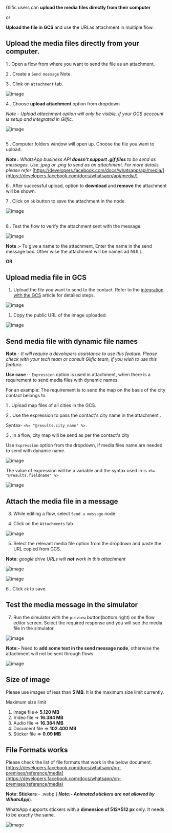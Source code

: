 Glific users can **upload the media files directly from their computer**

or

**Upload the file in GCS** and use the URLas attachment in multiple flow.

## Upload the media files directly from your computer.

1 . Open a flow from where you want to send the file as an attachment.

2 . Create a `Send message` Note.

3 . Clink on `attachment` tab.

![image](https://user-images.githubusercontent.com/32592458/218255051-97a38ba9-38a9-448e-b165-1b291bf4a4f7.png)

4 . Choose **upload attachment** option from dropdown

*Note - Upload attachment option will only be visible, if your GCS acccount is setup and integrated in Glific.*

![image](https://user-images.githubusercontent.com/32592458/218255053-97a03552-830d-46c4-b3bc-4583f7b06502.png)

##

5 . Computer folders window will open up. Choose the file you want to upload.

**_Note :_** _WhatsApp business API_ **_doesn&#39;t support .gif files_** _to be send as messages. Use .jpeg or .png to send as an attachment. For more details please refer_ [https://developers.facebook.com/docs/whatsapp/api/media/](https://developers.facebook.com/docs/whatsapp/api/media/)

6 . After successful upload, option to **download** and **remove** the attachment will be shown.

7 . Click on `ok` button to save the attachment in the node.

![image](https://user-images.githubusercontent.com/32592458/218255061-1cea068d-c206-44b7-ba2a-217e1e61d687.png)

##

8 . Test the flow to verify the attachment sent with the message.

![image](https://user-images.githubusercontent.com/32592458/218255067-5df94168-f97a-456b-a73d-8a8231e74821.png)

**Note :-** To give a name to the attachment, Enter the name in the send message box. Other wise the attachment will be names ad NULL.

**OR**

## Upload media file in GCS

1. Upload the file you want to send to the contact. Refer to the [integration with the GCS](https://glific.github.io/docs/docs/Flows/Flow%20Actions/How%20to%20integrate%20GCS%20in%20Glific%20to%20store%20media%20files%20received%20in%20chat%20flow/) article for detailed steps.

![image](https://user-images.githubusercontent.com/32592458/218255076-94608d82-8ee0-4baf-9324-de902bbd1e33.png)

1. Copy the public URL of the image uploaded.

![image](https://user-images.githubusercontent.com/32592458/218255079-a502b011-d960-4236-8645-d619b8da1806.png)

## Send media file with dynamic file names

**Note** - _It will require a developers assistance to use this feature. Please check with your tech team or consult Glific team, if you wish to use this feature._

**Use case** :- `Expression` option is used in attachment, when there is a requirement to send media files with dynamic names.

For an example: The requirement is to send the map on the basis of the city contact belongs to.

1 . Upload map files of all cities in the GCS.

2 . Use the expression to pass the contact&#39;s city name in the attachment .

Syntax- `<%= "@results.city_name" %>.`

3 . In a flow, city map will be send as per the contact&#39;s city

Use `Expression` option from the dropdown, if media files name are needed to send with dynamic name.

![image](https://user-images.githubusercontent.com/32592458/218255085-eeb6e3c6-caa5-43a9-905f-f8dd62f772b2.png)

The value of expression will be a variable and the syntax used in is `<%= "@results.fieldname" %>`

![image](https://user-images.githubusercontent.com/32592458/218255093-f78abcd6-7502-4ab7-9db4-deca30c1a4dc.png)

## Attach the media file in a message

3.  While editing a flow, select `Send a message` node.

4.  Click on the `Attachments` tab.

![image](https://user-images.githubusercontent.com/32592458/218255097-144804c8-5b31-462d-b616-ad7ac7fc08d5.png)

5.  Select the relevant media file option from the dropdown and paste the URL copied from GCS.

**Note:** _google drive URLs will_ **_not_** _work in this attachment_

![image](https://user-images.githubusercontent.com/32592458/218255105-42808ae1-7666-4216-9df7-8c542c660db6.png)

![image](https://user-images.githubusercontent.com/32592458/218255111-7fc55f48-74a4-4f49-b126-97bd4e694179.png)

6 . Click `ok` to save.

## Test the media message in the simulator

7.  Run the simulator with the `preview` button(bottom right) on the flow editor screen. Select the required response and you will see the media file in the simulator.

![image](https://user-images.githubusercontent.com/32592458/218255115-c412b26f-f9ad-46c8-a40b-2b3192e86674.png)

**Note:-** Need to **add some text in the send message node**, otherwise the attachment will not be sent through flows

![image](https://user-images.githubusercontent.com/16541548/210726298-2a705406-f00a-42fd-9826-56b8e5cac4ab.png)

## Size of image

Please use images of less than **5 MB**. It is the maximum size limit currently.

Maximum size limit

1. image file=&gt; **5.120 MB**
1. Video file =&gt; **16.384 MB**
1. Audio file =&gt; **16.384 MB**
1. Document file =&gt; **102.400 MB**
1. Sticker file =&gt; **0.09 MB**

## File Formats works

Please check the list of file formats that work in the below document. [https://developers.facebook.com/docs/whatsapp/on-premises/reference/media](https://developers.facebook.com/docs/whatsapp/on-premises/reference/media)

**Note: Stickers** - .webp ( **_Note:- Animated stickers are not allowed by WhatsApp_**).

WhatsApp supports stickers with a **dimension of 512\*512 px** only. It needs to be exactly the same.

![image](https://user-images.githubusercontent.com/32592458/218255148-973143ab-a092-47d9-984a-662da9e418b6.png)
